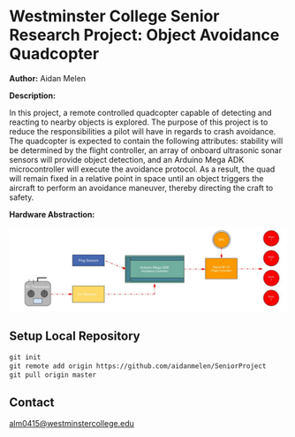 # Westminster College Senior Research Project: Object Avoidance Quadcopter

**Author:** Aidan Melen

**Description:**

In this project, a remote controlled quadcopter capable of detecting and reacting to nearby objects is explored. The purpose of this project is to reduce the responsibilities a pilot will have in regards to crash avoidance. The quadcopter is expected to contain the following attributes: stability will be determined by the flight controller, an array of onboard ultrasonic sonar sensors will provide object detection, and an Arduino Mega ADK microcontroller will execute the avoidance protocol. As a result, the quad will remain fixed in a relative point in space until an object triggers the aircraft to perform an avoidance maneuver, thereby directing the craft to safety.

**Hardware Abstraction:**

![alt text](https://github.com/aidanmelen/SeniorProject/blob/master/resources/Quadcopter%20Abstract%20Sytem.jpg "Figure 1")

## Setup Local Repository
```
git init
git remote add origin https://github.com/aidanmelen/SeniorProject
git pull origin master
```

## Contact

alm0415@westminstercollege.edu
